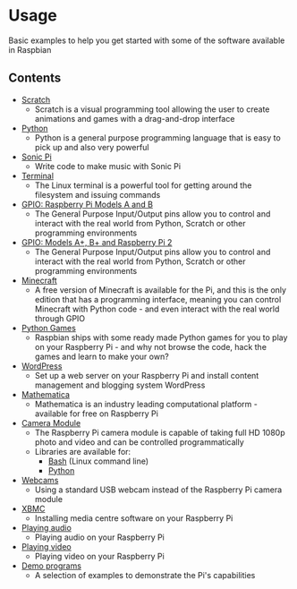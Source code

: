 # Usage

Basic examples to help you get started with some of the software available in Raspbian

## Contents

- [Scratch](scratch/README.md)
    - Scratch is a visual programming tool allowing the user to create animations and games with a drag-and-drop interface
- [Python](python/README.md)
    - Python is a general purpose programming language that is easy to pick up and also very powerful
- [Sonic Pi](sonic-pi/README.md)
    - Write code to make music with Sonic Pi
- [Terminal](terminal/README.md)
    - The Linux terminal is a powerful tool for getting around the filesystem and issuing commands
- [GPIO: Raspberry Pi Models A and B](gpio/README.md)
    - The General Purpose Input/Output pins allow you to control and interact with the real world from Python, Scratch or other programming environments
- [GPIO: Models A+, B+ and Raspberry Pi 2](gpio-plus-and-raspi2/README.md)
    - The General Purpose Input/Output pins allow you to control and interact with the real world from Python, Scratch or other programming environments
- [Minecraft](minecraft/README.md)
    - A free version of Minecraft is available for the Pi, and this is the only edition that has a programming interface, meaning you can control Minecraft with Python code - and even interact with the real world through GPIO
- [Python Games](python-games/README.md)
    - Raspbian ships with some ready made Python games for you to play on your Raspberry Pi - and why not browse the code, hack the games and learn to make your own?
- [WordPress](wordpress/README.md)
    - Set up a web server on your Raspberry Pi and install content management and blogging system WordPress
- [Mathematica](mathematica/README.md)
    - Mathematica is an industry leading computational platform - available for free on Raspberry Pi
- [Camera Module](camera/README.md)
    - The Raspberry Pi camera module is capable of taking full HD 1080p photo and video and can be controlled programmatically
    - Libraries are available for:
        - [Bash](camera/raspicam/README.md) (Linux command line)
        - [Python](camera/python/README.md)
- [Webcams](webcams/README.md)
    - Using a standard USB webcam instead of the Raspberry Pi camera module
- [XBMC](xbmc/README.md)
    - Installing media centre software on your Raspberry Pi
- [Playing audio](audio/README.md)
    - Playing audio on your Raspberry Pi
- [Playing video](video/README.md)
    - Playing video on your Raspberry Pi
- [Demo programs](demos/README.md)
    - A selection of examples to demonstrate the Pi's capabilities
